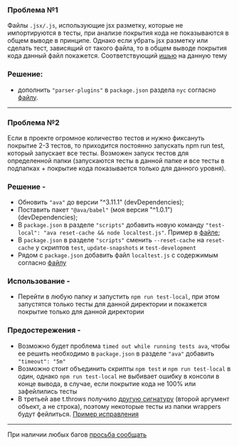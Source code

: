 ### Проблема №1
Файлы `.jsx/.js`, использующие jsx разметку, которые не импортируются в тесты, при анализе покрытия кода не показываются в общем выводе в принципе. 
Однако если убрать jsx разметку или сделать тест, зависящий от такого файла, то в общем выводе покрытия кода данный файл покажется.
Соответствующий [ишью](https://github.com/istanbuljs/nyc/issues/1334#issuecomment-662253710) на данную тему

### Решение:
- дополнить `"parser-plugins"` в `package.json` раздела `nyc` согласно [файлу](https://github.com/SurkinK/ava-test-local/blob/master/package.json).

***

### Проблема №2
Если в проекте огромное количество тестов и нужно фиксануть покрытие 2-3 тестов, то приходится постоянно запускать npm run test, который запускает все тесты.
Возможен запуск тестов для определенной папки (запускаются тесты в данной папке и все тесты в подпапках + покрытие кода показывается только для данного уровня).

### Решение - 
- Обновить `"ava"` до версии "^3.11.1" (devDependencies);
- Поставить пакет `"@ava/babel"` (моя версия "^1.0.1") (devDependencies);
- В `package.json` в разделе `"scripts"` добавить новую команду `"test-local": "ava reset-cache && node localtest.js"`. Пример в [файле](https://github.com/SurkinK/ava-test-local/blob/master/package.json);
- В `package.json` в разделе `"scripts"` сменить `--reset-cache` на `reset-cache` у скриптов `test`, `update-snapshots` и `test-development`
- Рядом с `package.json` добавить файл `localtest.js` с содержимым согласно [файлу](https://github.com/SurkinK/ava-test-local/blob/master/localtest.js) 

### Использование - 
- Перейти в любую папку и запустить `npm run test-local`, при этом запустятся только тесты для данной директории и покажется покрытие только для данной директории

### Предостережения - 
- Возможно будет проблема `timed out while running tests ava`, чтобы ее решить необходимо в `package.json` в разделе `"ava"` добавить `"timeout": "5m"`
- Возможно стоит объединить скрипты `npm test` и `npm run test-local` в один, однако `npm run test-local` не выбивает ошибку в консоли в конце вывода, в случае, если покрытие кода не 100% или зафейлились тесты
- В третьей аве t.throws получило [другую сигнатуру](https://github.com/avajs/ava/blob/master/docs/03-assertions.md#throwsfn-expectation-message) (второй аргумент объект, а не строка), поэтому некоторые тесты из папки wrappers будут фейлиться. 
[Пример исправления](https://i.imgur.com/Pp9Vpbx.png)

***
При наличии любых багов [просьба сообщать](https://t.me/kostyasu5)
